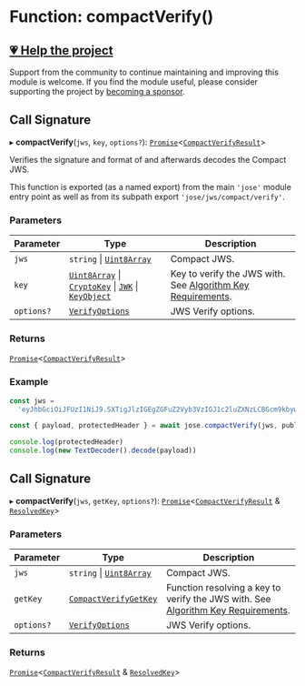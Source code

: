 # Function: compactVerify()

## [💗 Help the project](https://github.com/sponsors/panva)

Support from the community to continue maintaining and improving this module is welcome. If you find the module useful, please consider supporting the project by [becoming a sponsor](https://github.com/sponsors/panva).

## Call Signature

▸ **compactVerify**(`jws`, `key`, `options?`): [`Promise`](https://developer.mozilla.org/docs/Web/JavaScript/Reference/Global_Objects/Promise)\<[`CompactVerifyResult`](../../../../types/interfaces/CompactVerifyResult.md)\>

Verifies the signature and format of and afterwards decodes the Compact JWS.

This function is exported (as a named export) from the main `'jose'` module entry point as well
as from its subpath export `'jose/jws/compact/verify'`.

### Parameters

| Parameter | Type | Description |
| ------ | ------ | ------ |
| `jws` | `string` \| [`Uint8Array`](https://developer.mozilla.org/docs/Web/JavaScript/Reference/Global_Objects/Uint8Array) | Compact JWS. |
| `key` | [`Uint8Array`](https://developer.mozilla.org/docs/Web/JavaScript/Reference/Global_Objects/Uint8Array) \| [`CryptoKey`](https://developer.mozilla.org/docs/Web/API/CryptoKey) \| [`JWK`](../../../../types/interfaces/JWK.md) \| [`KeyObject`](../../../../types/interfaces/KeyObject.md) | Key to verify the JWS with. See [Algorithm Key Requirements](https://github.com/panva/jose/issues/210#jws-alg). |
| `options?` | [`VerifyOptions`](../../../../types/interfaces/VerifyOptions.md) | JWS Verify options. |

### Returns

[`Promise`](https://developer.mozilla.org/docs/Web/JavaScript/Reference/Global_Objects/Promise)\<[`CompactVerifyResult`](../../../../types/interfaces/CompactVerifyResult.md)\>

### Example

```js
const jws =
  'eyJhbGciOiJFUzI1NiJ9.SXTigJlzIGEgZGFuZ2Vyb3VzIGJ1c2luZXNzLCBGcm9kbywgZ29pbmcgb3V0IHlvdXIgZG9vci4.kkAs_gPPxWMI3rHuVlxHaTPfDWDoqdI8jSvuSmqV-8IHIWXg9mcAeC9ggV-45ZHRbiRJ3obUIFo1rHphPA5URg'

const { payload, protectedHeader } = await jose.compactVerify(jws, publicKey)

console.log(protectedHeader)
console.log(new TextDecoder().decode(payload))
```

## Call Signature

▸ **compactVerify**(`jws`, `getKey`, `options?`): [`Promise`](https://developer.mozilla.org/docs/Web/JavaScript/Reference/Global_Objects/Promise)\<[`CompactVerifyResult`](../../../../types/interfaces/CompactVerifyResult.md) & [`ResolvedKey`](../../../../types/interfaces/ResolvedKey.md)\>

### Parameters

| Parameter | Type | Description |
| ------ | ------ | ------ |
| `jws` | `string` \| [`Uint8Array`](https://developer.mozilla.org/docs/Web/JavaScript/Reference/Global_Objects/Uint8Array) | Compact JWS. |
| `getKey` | [`CompactVerifyGetKey`](../interfaces/CompactVerifyGetKey.md) | Function resolving a key to verify the JWS with. See [Algorithm Key Requirements](https://github.com/panva/jose/issues/210#jws-alg). |
| `options?` | [`VerifyOptions`](../../../../types/interfaces/VerifyOptions.md) | JWS Verify options. |

### Returns

[`Promise`](https://developer.mozilla.org/docs/Web/JavaScript/Reference/Global_Objects/Promise)\<[`CompactVerifyResult`](../../../../types/interfaces/CompactVerifyResult.md) & [`ResolvedKey`](../../../../types/interfaces/ResolvedKey.md)\>
